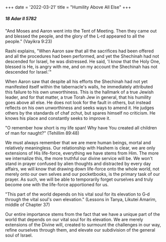 +++
date = '2022-03-21'
title = "Humility Above All Else"
+++

##### 18 Adar II 5782

"And Moses and Aaron went into the Tent of Meeting. Then they came out and blessed the people, and the glory of the L‑rd appeared to all the people." (Vayikra 9:23)

Rashi explains, "When Aaron saw that all the sacrifices had been offered and all the procedures had been performed, and yet the Shechinah had not descended for Israel, he was distressed. He said, 'I know that the Holy One, blessed is He, is angry with me, and on my account the Shechinah has not descended for Israel.'"

When Aaron saw that despite all his efforts the Shechinah had not yet manifested itself within the tabernacle's walls, he immediately attributed this failure to his own unworthiness. This is the hallmark of a true Jewish leader, and for that matter, a true Torah Jew in general, that his humility goes above all else. He does not look for the fault in others, but instead reflects on his own unworthiness and seeks ways to amend it. He judges others by the standards of chaf zchut, but spares himself no criticism. He knows his place and constantly seeks to improve it.

"O remember how short is my life span! Why have You created all children of man for naught?" (Tehillim 89:48)

We must always remember that we are mere human beings, mortal and relatively meaningless. Our relationship with Hashem is clear, we are only extensions of His life-force, everything we have stems from Him. The more we internalize this, the more truthful our divine service will be. We won't stand in prayer confused by alien thoughts and distracted by every day affairs, we will know that drawing down life-force onto the whole world, not merely onto our own selves and our pocketbooks, is the primary task of our prayer. As such, we will be able to temporarily forget ourselves and truly become one with the life-force apportioned for us.

"This part of the world depends on his vital soul for its elevation to G‑d through the vital soul's own elevation." (Lessons in Tanya, Likutei Amarim, middle of Chapter 37)

Our entire importance stems from the fact that we have a unique part of the world that depends on our vital soul for its elevation. We are merely extensions of the Divine will, created to surmount the challenges in our way, refine ourselves through them, and elevate our subdivision of the general soul of Israel.

